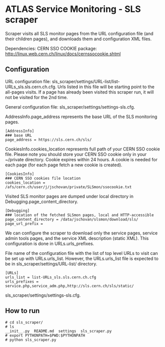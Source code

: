 ATLAS Service Monitoring - SLS scraper
=====

Scraper visits all SLS monitor pages from the URL configuration file (and their
children pages), and downloads them and configuration XML files. 

Dependencies: CERN SSO COOKIE package: http://linux.web.cern.ch/linux/docs/cernssocookie.shtml


Configuration
-----
URL configuration file:
sls\_scraper/settings/URL-list/list-URLs\_sls.sls.cern.ch.cfg. Urls listed in
this file will be starting point to the all-pages visits. If a page has already
been visited this scraper run, it will not be visited for the 2nd time. 

General configuration file: sls\_scraper/settings/settings-sls.cfg.

  AddressInfo.page\_address represents the base URL of the SLS monitoring pages.
  ```
[AddressInfo]
### base URL 
page_address = https://sls.cern.ch/sls/
 
  ```

  CookiesInfo.cookies\_location represents full path of your CERN SSO cookie
  file. Please note you should store your CERN SSO cookie only in your
  ~/private directory. Cookie expires within 24 hours. A cookie is needed for
  each page (for each page fetch a new cookie is created).  
  ```
[CookiesInfo]
### CERN SSO cookies file location
cookies_location = /afs/cern.ch/user/j/jschovan/private/SLSmon/ssocookie.txt
  ```

  Visited SLS monitor pages are dumped under local directory in 
  Debugging.page\_content\_directory. 
  ```
[Debugging]
### location of the fetched SLSmon pages, local and HTTP-accessible
page_content_directory = /data/jschovan/slsmon/download/sls/
page_url_prefix = 
  
  ```

  We can configure the scraper to download only the service pages, service
  admin tools pages, and the service XML description (static XML). This
  configuration is done in URLs.urls\_prefixes. 

  File name of the configuration file with the list of top level URLs to visit
  can be set up with URLs.urls\_list. However, the URLs.urls\_list file is
  expected to be in sls\_scraper/settings/URL-list/ directory.

  ```
[URLs]
urls_list = list-URLs_sls.sls.cern.ch.cfg
urls_prefixes = service.php,service_adm.php,http://sls.cern.ch/sls/static/
  ```

sls\_scraper/settings/settings-sls.cfg.

How to run
-----
  ```
# cd sls_scraper/
# ls
__init__.py  README.md  settings  sls_scraper.py
# export PYTHONPATH=$PWD:$PYTHONPATH
# python sls_scraper.py
  ```


